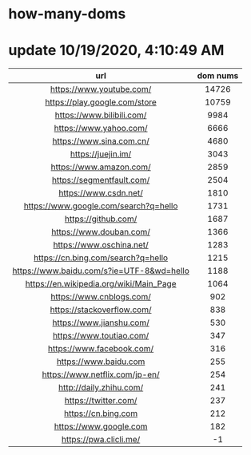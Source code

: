 # how-many-doms

# update 10/19/2020, 4:10:49 AM

url | dom nums
:-: | :-:
https://www.youtube.com/ | 14726
https://play.google.com/store | 10759
https://www.bilibili.com/ | 9984
https://www.yahoo.com/ | 6666
https://www.sina.com.cn/ | 4680
https://juejin.im/ | 3043
https://www.amazon.com/ | 2859
https://segmentfault.com/ | 2504
https://www.csdn.net/ | 1810
https://www.google.com/search?q=hello | 1731
https://github.com/ | 1687
https://www.douban.com/ | 1366
https://www.oschina.net/ | 1283
https://cn.bing.com/search?q=hello | 1215
https://www.baidu.com/s?ie=UTF-8&wd=hello | 1188
https://en.wikipedia.org/wiki/Main_Page | 1064
https://www.cnblogs.com/ | 902
https://stackoverflow.com/ | 838
https://www.jianshu.com/ | 530
https://www.toutiao.com/ | 347
https://www.facebook.com/ | 316
https://www.baidu.com | 255
https://www.netflix.com/jp-en/ | 254
http://daily.zhihu.com/ | 241
https://twitter.com/ | 237
https://cn.bing.com | 212
https://www.google.com | 182
https://pwa.clicli.me/ | -1

